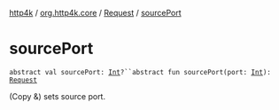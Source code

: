 [http4k](../../index.md) / [org.http4k.core](../index.md) / [Request](index.md) / [sourcePort](./source-port.md)

# sourcePort

`abstract val sourcePort: `[`Int`](https://kotlinlang.org/api/latest/jvm/stdlib/kotlin/-int/index.html)`?``abstract fun sourcePort(port: `[`Int`](https://kotlinlang.org/api/latest/jvm/stdlib/kotlin/-int/index.html)`): `[`Request`](index.md)

(Copy &amp;) sets source port.

